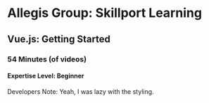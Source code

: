 # Allegis Group: Skillport Learning
## Vue.js: Getting Started
### 54 Minutes (of videos)
#### Expertise Level: Beginner

Developers Note: Yeah, I was lazy with the styling. 